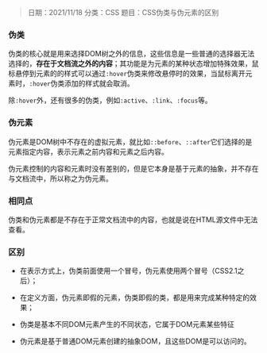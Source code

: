 > 日期：2021/11/18
分类：CSS
题目：CSS伪类与伪元素的区别

### 伪类

伪类的核心就是用来选择DOM树之外的信息，这些信息是一些普通的选择器无法选择的，**存在于文档流之外的内容**；其功能是为元素的某种状态增加特殊效果，鼠标悬停到元素的的样式可以通过`:hover`伪类来修改悬停时的效果，当鼠标离开元素时，`:hover`伪类添加的样式就会取消。

除`:hover`外，还有很多的伪类，例如`:active`、`:link`、`:focus`等。

### 伪元素

伪元素是DOM树中不存在的虚拟元素，就比如`::before`、`::after`它们选择的是元素指定内容，表示元素之前内容和元素之后内容。

伪元素控制的内容和元素时没有差别的，但是它本身是基于元素的抽象，并不存在与文档流中，所以称之为伪元素。

### 相同点

伪类和伪元素都是不存在于正常文档流中的内容，也就是说在HTML源文件中无法查看。

### 区别

- 在表示方式上，伪类前面使用一个冒号，伪元素使用两个冒号（CSS2.1之后）；

- 在定义方面，伪元素即假的元素，伪类即假的类，都是用来完成某种特定的效果；

- 伪类是基本不同DOM元素产生的不同状态，它属于DOM元素某些特征

- 伪元素是基于普通DOM元素创建的抽象DOM，且这些DOM是可以访问的。